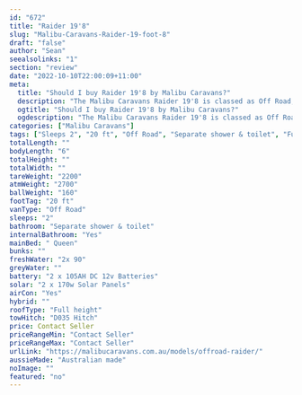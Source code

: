 ```yaml
---
id: "672"
title: "Raider 19'8"
slug: "Malibu-Caravans-Raider-19-foot-8"
draft: "false"
author: "Sean"
seealsolinks: "1"
section: "review"
date: "2022-10-10T22:00:09+11:00"
meta:
  title: "Should I buy Raider 19'8 by Malibu Caravans?"
  description: "The Malibu Caravans Raider 19'8 is classed as Off Road, and sleeps 2 people. It is Australian made and comes in at 20 ft. It generally has Separate shower & toilet."
  ogtitle: "Should I buy Raider 19'8 by Malibu Caravans?"
  ogdescription: "The Malibu Caravans Raider 19'8 is classed as Off Road, and sleeps 2 people. It is Australian made and comes in at 20 ft. It generally has Separate shower & toilet."
categories: ["Malibu Caravans"]
tags: ["Sleeps 2", "20 ft", "Off Road", "Separate shower & toilet", "Full height", "Price Unknown", "Australian made"]
totalLength: ""
bodyLength: "6"
totalHeight: ""
totalWidth: ""
tareWeight: "2200"
atmWeight: "2700"
ballWeight: "160"
footTag: "20 ft"
vanType: "Off Road"
sleeps: "2"
bathroom: "Separate shower & toilet"
internalBathroom: "Yes"
mainBed: " Queen"
bunks: ""
freshWater: "2x 90"
greyWater: ""
battery: "2 x 105AH DC 12v Batteries"
solar: "2 x 170w Solar Panels"
airCon: "Yes"
hybrid: ""
roofType: "Full height"
towHitch: "D035 Hitch"
price: Contact Seller
priceRangeMin: "Contact Seller"
priceRangeMax: "Contact Seller"
urlLink: "https://malibucaravans.com.au/models/offroad-raider/"
aussieMade: "Australian made"
noImage: ""
featured: "no"
---
```

